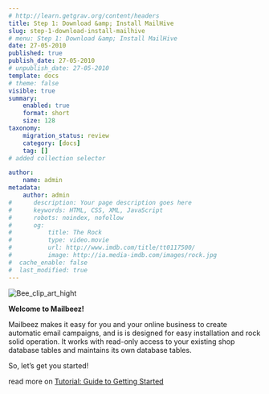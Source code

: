 ```yaml
---
# http://learn.getgrav.org/content/headers
title: Step 1: Download &amp; Install MailHive
slug: step-1-download-install-mailhive
# menu: Step 1: Download &amp; Install MailHive
date: 27-05-2010
published: true
publish_date: 27-05-2010
# unpublish_date: 27-05-2010
template: docs
# theme: false
visible: true
summary:
    enabled: true
    format: short
    size: 128
taxonomy:
    migration_status: review
    category: [docs]
    tag: []
# added collection selector

author:
    name: admin
metadata:
    author: admin
#      description: Your page description goes here
#      keywords: HTML, CSS, XML, JavaScript
#      robots: noindex, nofollow
#      og:
#          title: The Rock
#          type: video.movie
#          url: http://www.imdb.com/title/tt0117500/
#          image: http://ia.media-imdb.com/images/rock.jpg
#  cache_enable: false
#  last_modified: true
---
```


![](http://www.mailbeez.com/wp-content/uploads/2010/05/Bee_clip_art_hight-200x191.png "Bee_clip_art_hight")

**Welcome to Mailbeez!**

Mailbeez makes it easy for you and your online business to create automatic email campaigns, and is is designed for easy installation and rock solid operation. It works with read-only access to your existing shop database tables and maintains its own database tables.

So, let’s get you started!

read more on [Tutorial: Guide to Getting Started](http://localhost/wordpress_mailbeez_EOL/documentation/tutorials/guide-to-getting-started/)
